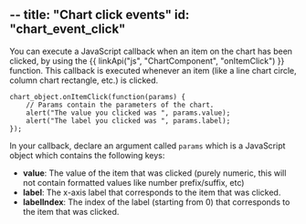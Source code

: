 --
title: "Chart click events"
id: "chart_event_click"
--

You can execute a JavaScript callback when an item on the chart has been clicked, by using the {{ linkApi("js", "ChartComponent", "onItemClick") }} function. This callback is executed whenever an item (like a line chart circle, column chart rectangle, etc.) is clicked.

~~~
chart_object.onItemClick(function(params) {
	// Params contain the parameters of the chart.
	alert("The value you clicked was ", params.value);
	alert("The label you clicked was ", params.label);
});
~~~

In your callback, declare an argument called `params` which is a JavaScript object which contains the following keys:

* **value**: The value of the item that was clicked (purely numeric, this will not contain formatted values like number prefix/suffix, etc)
* **label**: The x-axis label that corresponds to the item that was clicked.
* **labelIndex**: The index of the label (starting from 0) that corresponds to the item that was clicked.
